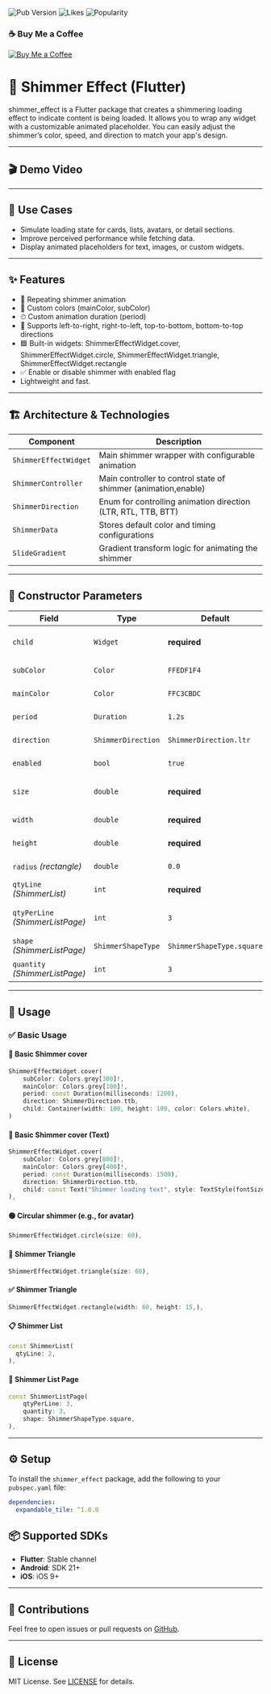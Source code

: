 ![Pub Version](https://img.shields.io/pub/v/shimmer_effect)
![Likes](https://img.shields.io/pub/likes/shimmer_effect)
![Popularity](https://img.shields.io/pub/popularity/shimmer_effect)

### ☕ Buy Me a Coffee

[![Buy Me a Coffee](https://cdn.buymeacoffee.com/buttons/v2/default-yellow.png)](https://buymeacoffee.com/bimki)

# 🔽 Shimmer Effect (Flutter)

shimmer_effect is a Flutter package that creates a shimmering loading effect to indicate content is being loaded. It allows you to wrap any widget with a customizable animated placeholder. You can easily adjust the shimmer’s color, speed, and direction to match your app's design.

---

## 🎬 Demo Video

---

## 📱 Use Cases

- Simulate loading state for cards, lists, avatars, or detail sections.
- Improve perceived performance while fetching data.
- Display animated placeholders for text, images, or custom widgets.

---

## ✨ Features

- 🔄 Repeating shimmer animation
- 🎨 Custom colors (mainColor, subColor)
- ⏱ Custom animation duration (period)
- 🔄 Supports left-to-right, right-to-left, top-to-bottom, bottom-to-top directions
- 🟦 Built-in widgets: ShimmerEffectWidget.cover, ShimmerEffectWidget.circle, ShimmerEffectWidget.triangle, ShimmerEffectWidget.rectangle
- ✅ Enable or disable shimmer with enabled flag
- Lightweight and fast.

---

## 🏗️ Architecture & Technologies


| Component              | Description                                                    |
|------------------------|----------------------------------------------------------------|
| `ShimmerEffectWidget`  | Main shimmer wrapper with configurable animation               |
| `ShimmerController`    | Main controller to control state of shimmer (animation,enable) |
| `ShimmerDirection`     | Enum for controlling animation direction (LTR, RTL, TTB, BTT)  |
| `ShimmerData`          | Stores default color and timing configurations                 |
| `SlideGradient`        | Gradient transform logic for animating the shimmer             |

---

## 🧾 Constructor Parameters

| Field                            | Type               | Default                   | Description                                      |
|----------------------------------|--------------------|---------------------------|--------------------------------------------------|
| `child`                          | `Widget`           | **required**              | The content widget shown when expanded.          |
| `subColor`                       | `Color`            | `FFEDF1F4`                | The sub color of gradient effect.                |
| `mainColor`                      | `Color`            | `FFC3CBDC`                | The main color of gradient effect.               |
| `period`                         | `Duration`         | `1.2s`                    | Duration for one shimmer loop                    |
| `direction`                      | `ShimmerDirection` | `ShimmerDirection.ltr`    | Direction of shimmer movement                    |
| `enabled`                        | `bool`             | `true`                    | Toggle shimmer animation on/off                  |
| `size`                           | `double`           | **required**              | The size circle, triangle of ShimmerEffectWidget |
| `width`                          | `double`           | **required**              | Width of shimmer shape rectangle                 |
| `height`                         | `double`           | **required**              | Height of shimmer shape rectangle                |
| `radius` *(rectangle)*           | `double`           | `0.0`                     | Radius of rectangle shimmer widget               |
| `qtyLine` *(ShimmerList)*        | `int`              | **required**              | Line for ShimmerList will display shimmer        |
| `qtyPerLine` *(ShimmerListPage)* | `int`              | `3`                       | Line for ShimmerListPage will display shimmer    |
| `shape` *(ShimmerListPage)*      | `ShimmerShapeType` | `ShimmerShapeType.square` | Shape of main info list page                     |
| `quantity` *(ShimmerListPage)*   | `int`              | `3`                       | Quantity of list in page                         |
---

## 🚀 Usage

### ✅ Basic Usage

#### 📏 Basic Shimmer cover

```dart
ShimmerEffectWidget.cover(
    subColor: Colors.grey[300]!,
    mainColor: Colors.grey[100]!,
    period: const Duration(milliseconds: 1200),
    direction: ShimmerDirection.ttb,
    child: Container(width: 100, height: 100, color: Colors.white),
)
```

#### 📏 Basic Shimmer cover (Text)

```dart
ShimmerEffectWidget.cover(
    subColor: Colors.grey[800]!,
    mainColor: Colors.grey[400]!,
    period: const Duration(milliseconds: 1500),
    direction: ShimmerDirection.ttb,
    child: const Text("Shimmer loading text", style: TextStyle(fontSize: 25, fontWeight: FontWeight.w500),),
),
```

#### 🟢 Circular shimmer (e.g., for avatar)

```dart
ShimmerEffectWidget.circle(size: 60),
```

#### 🔺 Shimmer Triangle

```dart
ShimmerEffectWidget.triangle(size: 60),
```

#### ✅ Shimmer Triangle

```dart
ShimmerEffectWidget.rectangle(width: 60, height: 15,),
```

#### 📋 Shimmer List

```dart
const ShimmerList(
  qtyLine: 2,
),
```

#### 📄 Shimmer List Page

```dart
const ShimmerListPage(
    qtyPerLine: 3,
    quantity: 3,
    shape: ShimmerShapeType.square,
),
```

---

## ⚙️ Setup

To install the `shimmer_effect` package, add the following to your `pubspec.yaml` file:

```yaml
dependencies:
  expandable_tile: ^1.0.0
```
## 📦 Supported SDKs

- **Flutter**: Stable channel
- **Android**: SDK 21+
- **iOS**: iOS 9+

---

## 🙌 Contributions

Feel free to open issues or pull requests on [GitHub](https://github.com/BimKi1604/shimmer_effect).

---

## 📄 License

MIT License. See [LICENSE](LICENSE) for details.
